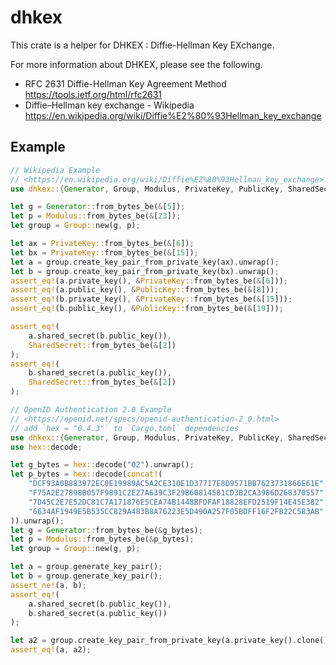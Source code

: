 # dhkex

This crate is a helper for DHKEX : Diffie-Hellman Key EXchange.

For more information about DHKEX, please see the following.

- RFC 2631 Diffie-Hellman Key Agreement Method <https://tools.ietf.org/html/rfc2631>
- Diffie–Hellman key exchange - Wikipedia <https://en.wikipedia.org/wiki/Diffie%E2%80%93Hellman_key_exchange>

## Example

```rust
// Wikipedia Example
// <https://en.wikipedia.org/wiki/Diffie%E2%80%93Hellman_key_exchange>
use dhkex::{Generator, Group, Modulus, PrivateKey, PublicKey, SharedSecret};

let g = Generator::from_bytes_be(&[5]);
let p = Modulus::from_bytes_be(&[23]);
let group = Group::new(g, p);

let ax = PrivateKey::from_bytes_be(&[6]);
let bx = PrivateKey::from_bytes_be(&[15]);
let a = group.create_key_pair_from_private_key(ax).unwrap();
let b = group.create_key_pair_from_private_key(bx).unwrap();
assert_eq!(a.private_key(), &PrivateKey::from_bytes_be(&[6]));
assert_eq!(a.public_key(), &PublicKey::from_bytes_be(&[8]));
assert_eq!(b.private_key(), &PrivateKey::from_bytes_be(&[15]));
assert_eq!(b.public_key(), &PublicKey::from_bytes_be(&[19]));

assert_eq!(
    a.shared_secret(b.public_key()),
    SharedSecret::from_bytes_be(&[2])
);
assert_eq!(
    b.shared_secret(a.public_key()),
    SharedSecret::from_bytes_be(&[2])
);
```

```rust
// OpenID Authentication 2.0 Example
// <https://openid.net/specs/openid-authentication-2_0.html>
// add `hex = "0.4.3"` to `Cargo.toml` dependencies
use dhkex::{Generator, Group, Modulus, PrivateKey, PublicKey, SharedSecret};
use hex::decode;

let g_bytes = hex::decode("02").unwrap();
let p_bytes = hex::decode(concat!(
    "DCF93A0B883972EC0E19989AC5A2CE310E1D37717E8D9571BB7623731866E61E",
    "F75A2E27898B057F9891C2E27A639C3F29B60814581CD3B2CA3986D268370557",
    "7D45C2E7E52DC81C7A171876E5CEA74B1448BFDFAF18828EFD2519F14E45E382",
    "6634AF1949E5B535CC829A483B8A76223E5D490A257F05BDFF16F2FB22C583AB"
)).unwrap();
let g = Generator::from_bytes_be(&g_bytes);
let p = Modulus::from_bytes_be(&p_bytes);
let group = Group::new(g, p);

let a = group.generate_key_pair();
let b = group.generate_key_pair();
assert_ne!(a, b);
assert_eq!(
    a.shared_secret(b.public_key()),
    b.shared_secret(a.public_key())
);

let a2 = group.create_key_pair_from_private_key(a.private_key().clone()).unwrap();
assert_eq!(a, a2);
```
